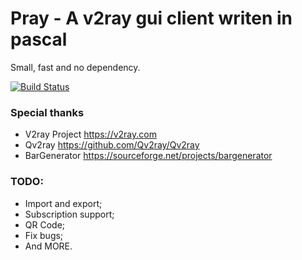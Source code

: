 # Pray - A v2ray gui client writen in pascal

Small, fast and no dependency.

[![Build Status](https://travis-ci.com/lunafe/pray.svg?branch=master)](https://travis-ci.com/lunafe/pray)

### Special thanks

 - V2ray Project https://v2ray.com
 - Qv2ray https://github.com/Qv2ray/Qv2ray
 - BarGenerator https://sourceforge.net/projects/bargenerator

### TODO:

- Import and export;
- Subscription support;
- QR Code;
- Fix bugs;
- And MORE.